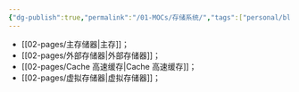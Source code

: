 ```yaml
---
{"dg-publish":true,"permalink":"/01-MOCs/存储系统/","tags":["personal/blog","计算机组成原理/存储系统"]}
---
```


- [[02-pages/主存储器\|主存]]；
- [[02-pages/外部存储器\|外部存储器]]；
- [[02-pages/Cache 高速缓存\|Cache 高速缓存]]；
- [[02-pages/虚拟存储器\|虚拟存储器]]；
